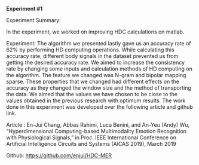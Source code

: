**Experiment #1**

Experiment Summary:

In the experiment, we worked on improving HDC calculations on matlab.

Experiment:
The algorithm we presented lastly gave us an accuracy rate of 62% by performing HD computing operations.
While calculating this accuracy rate, different body signals in the dataset prevented us from getting the 
desired accuracy rate. We aimed to increase the consistency rate by changing some inputs and calculation
methods of HD computing on the algorithm. The feature we changed was N-gram and bipolar mapping sparse. 
These properties that we changed had different effects on the accuracy as they changed the window size 
and the method of transporting the data. We aimed that the values we have chosen to be close to the 
values obtained in the previous research with optimum results. The work done in this experiment was 
developed over the following article and github link.

Article : En-Jui Chang, Abbas Rahimi, Luca Benini, and An-Yeu (Andy) Wu, “Hyperdimensional Computing-based 
Multimodality Emotion Recognition with Physiological Signals,” in Proc. IEEE International Conference 
on Artificial Intelligence Circuits and Systems (AICAS 2019), March 2019


Github: https://github.com/enjui/HDC-MER
